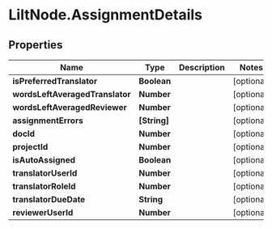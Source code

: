 # LiltNode.AssignmentDetails

## Properties

Name | Type | Description | Notes
------------ | ------------- | ------------- | -------------
**isPreferredTranslator** | **Boolean** |  | [optional] 
**wordsLeftAveragedTranslator** | **Number** |  | [optional] 
**wordsLeftAveragedReviewer** | **Number** |  | [optional] 
**assignmentErrors** | **[String]** |  | [optional] 
**docId** | **Number** |  | [optional] 
**projectId** | **Number** |  | [optional] 
**isAutoAssigned** | **Boolean** |  | [optional] 
**translatorUserId** | **Number** |  | [optional] 
**translatorRoleId** | **Number** |  | [optional] 
**translatorDueDate** | **String** |  | [optional] 
**reviewerUserId** | **Number** |  | [optional] 


